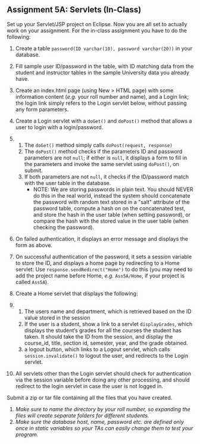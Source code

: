 ## Assignment 5A: Servlets (In-Class)

Set up your Servlet/JSP project on Eclipse. Now you are all set to actually work on your assignment.  For the in-class assignment you have to do the following:

1. Create a table `password(ID varchar(10), password varchar(20))` in your database.

2. Fill sample user ID/password in the table, with ID matching data from the student and instructor tables in the sample University data you already have.

3. Create an index.html page (using New > HTML page) with some information content (_e.g._ your roll number and name), and a Login link; the login link  simply refers to the Login servlet below, without passing any form parameters.

4. Create a Login servlet with a `doGet()` and `doPost()` method that allows a user to login with a login/password.

5. 1. The `doGet()` method simply calls `doPost(request, response)`
   2. The `doPost()` method checks if the parameters ID and password parameters are not `null`; if either is `null`, it displays a form to fill in the parameters and invoke the same servlet using `doPost()`, on submit. 
   3. If both parameters are not `null`, it checks if the ID/password match with the user table in the database.
      - NOTE: We are storing passwords in plain text.  You should NEVER do this in the real world, instead the system should concatenate the password with random text stored in a "salt" attribute of the password table, compute a hash on on the concatenated test, and store the hash in the user table (when setting password), or compare the hash with the stored value in the user table (when checking the password).

6. On failed authentication, it displays an error message and displays the form as above.

7. On successful authentication of the password, it sets a session variable to store the ID, and displays a home page by redirecting to a Home servlet:  Use `response.sendRedirect("Home")` to do this (you may need to add the project name before Home, _e.g._ `Ass5A/Home`, if your project is called `Ass5A`).

8. Create a Home servlet that displays the following:

9. 1. The users name and department, which is retrieved based on the ID value stored in the session
   2. If the user is a student, show a link to a servlet `displayGrades`, which displays the student’s grades for all the courses the student has taken.  It should take the ID from the session, and display the course_id, title, section id, semester, year, and the grade obtained.
   3. a logout button, which links to a Logout servlet, which calls `session.invalidate()` to logout the user, and redirects to the Login servlet.

10. All servlets other than the Login servlet should check for authentication via the session variable before doing any other processing, and should redirect to the login servlet in case the user is not logged in.



Submit a zip or tar file containing all the files that you have created. 

1. _Make sure to name the directory by your roll number, so expanding the files will create separate folders for different students._
2. _Make sure the database host, name, password etc. are defined only once in static variables so your TAs can easily change them to test your program._